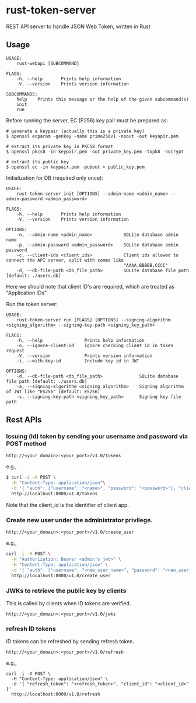 # rust-token-server

REST API server to handle JSON Web Token, written in Rust

## Usage

```
USAGE:
    rust-webapi [SUBCOMMAND]

FLAGS:
    -h, --help       Prints help information
    -V, --version    Prints version information

SUBCOMMANDS:
    help    Prints this message or the help of the given subcommand(s)
    init
    run
```

Before running the server, EC (P256) key pair must be prepared as:

```
# generate a keypair (actually this is a private key)
$ openssl ecparam -genkey -name prime256v1 -noout -out keyapir.pem

# extract its private key in PKCS8 format
$ openssl pkcs8 -in keypair.pem -out private_key.pem -topk8 -nocrypt

# extract its public key
$ openssl ec -in keypair.pem -pubout > public_key.pem
```

Initialization for DB (required only once):

```
USAGE:
    rust-token-server init [OPTIONS] --admin-name <admin_name> --admin-password <admin_password>

FLAGS:
    -h, --help       Prints help information
    -V, --version    Prints version information

OPTIONS:
    -n, --admin-name <admin_name>            SQLite database admin name
    -p, --admin-password <admin_password>    SQLite database admin password
    -c, --client-ids <client_ids>            Client ids allowed to connect the API server, split with comma like
                                             "AAAA,BBBBB,CCCC"
    -d, --db-file-path <db_file_path>        SQLite database file path [default: ./users.db]
```

Here we should note that client ID's are required, which are treated as "Application IDs".

Run the token server:

```
USAGE:
    rust-token-server run [FLAGS] [OPTIONS] --signing-algorithm <signing_algorithm> --signing-key-path <signing_key_path>

FLAGS:
    -h, --help                Prints help information
    -o, --ignore-client-id    Ignore checking client id in token request
    -V, --version             Prints version information
    -i, --with-key-id         Include key id in JWT

OPTIONS:
    -d, --db-file-path <db_file_path>              SQLite database file path [default: ./users.db]
    -a, --signing-algorithm <signing_algorithm>    Signing algorithm of JWT like "ES256" [default: ES256]
    -s, --signing-key-path <signing_key_path>      Signing key file path
```

## Rest APIs

### Issuing (Id) token by sending your username and password via POST method

```
http://<your_domain>:<your_port>/v1.0/tokens
```

e.g.,

```bash
$ curl -i -X POST \
  -H "Content-Type: application/json"\
  -d '{ "auth": {"username": "<name>", "password": "<password>"}, "client_id": "<client_id>" }' \
  http://localhost:8000/v1.0/tokens
```

Note that the client_id is the identifier of client app.


### Create new user under the administrator privilege.

```
http://<your_domain>:<your_port>/v1.0/create_user
```

e.g.,

```bash
curl -i -X POST \
  -H "Authorization: Bearer <admin's jwt>" \
  -H "Content-Type: application/json" \
  -d '{ "auth": {"username": "<new_user_name>", "password": "<new_user_password>"}}' \
  http://localhost:8000/v1.0/create_user
```

### JWKs to retrieve the public key by clients

This is called by clients when ID tokens are verified.


```
http://<your_domain>:<your_port>/v1.0/jwks
```

### refresh ID tokens

ID tokens can be refreshed by sending refresh token.

```
http://<your_domain>:<your_port>/v1.0/refresh
```

e.g., 

```
curl -i -X POST \
  -H "Content-Type: application/json" \
  -d '{ "refresh_token": "<refresh_token>", "client_id": "<client_id>" }'
  http://localhost:8000/v1.0/refresh
```